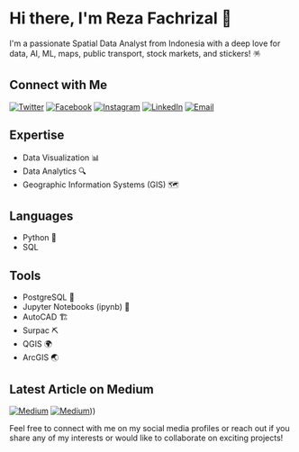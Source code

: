 # Hi there, I'm Reza Fachrizal 👋

I'm a passionate Spatial Data Analyst from Indonesia with a deep love for data, AI, ML, maps, public transport, stock markets, and stickers! 🪅

## Connect with Me
[![Twitter](https://img.shields.io/twitter/follow/yourhandle?style=social)](https://twitter.com/xxfachrizal)
[![Facebook](https://img.shields.io/badge/Facebook-blue)](https://www.facebook.com/profile.php?id=61550052845991)
[![Instagram](https://img.shields.io/badge/Instagram-red)](https://www.instagram.com/fachrezal/)
[![LinkedIn](https://img.shields.io/badge/LinkedIn-blue)](https://www.linkedin.com/in/rfachrizal/)
[![Email](https://img.shields.io/badge/Email-%20your.email@example.com-%23D14836?style=flat&logo=gmail&logoColor=white)](rfachrizal@hotmail.com)

## Expertise
- Data Visualization 📊
- Data Analytics 🔍
- Geographic Information Systems (GIS) 🗺️

## Languages
- Python 🐍
- SQL

## Tools
- PostgreSQL 🐘
- Jupyter Notebooks (ipynb) 📓
- AutoCAD 🏗️
- Surpac ⛏️
- QGIS 🌍
- ArcGIS 🌏

## Latest Article on Medium
[![Medium](https://img.shields.io/badge/Latest%20Article%20on%20Medium-blue)]([https://medium.com/your-username/your-article-url](https://medium.com/@rfachrizal/importing-csv-data-into-postgresql-using-python-aee6b5b11816))
[![Medium](https://img.shields.io/badge/Latest%20Article%20on%20Medium-blue)](https://medium.com/@rfachrizal/accessibility-analysis-mapping-the-proximity-of-hospitals-in-jakarta-using-qneat3-and-python-4463918fcbf9)))


Feel free to connect with me on my social media profiles or reach out if you share any of my interests or would like to collaborate on exciting projects!
